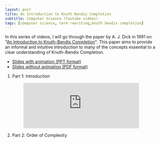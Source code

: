 ```yaml
---
layout: post
title: An Introduction to Knuth Bendix Completion
subtitle: Computer Science (Youtube videos)
tags: [computer science, term rewriting,knuth bendix completion]
---
```


In this series of videos, I will go through the paper by A. J. Dick in 1991 on "[An Introduction to Knuth-Bendix Completion](https://www.researchgate.net/publication/220460160_An_Introduction_to_Knuth-Bendix_Completion)". This paper aims to provide an informal and intuitive introduction to many of the concepts essential to a clear understanding of Knuth-Bendix Completion.

- [Slides with animation (PPT format)](https://www.dropbox.com/s/cdjc5u0c00wa5x6/KBC.pptx?dl=0)
- [Slides without animation (PDF format)](https://www.dropbox.com/s/d2knw0mpzwnmixd/KBC_print.pdf?dl=0)

1. Part 1: Introduction

<!-- blank line -->
<figure class="video_container">
  <center><iframe src="https://www.youtube.com/embed/cB5lvUK3wLU" width="90%" frameborder="0" allowfullscreen="true"> </iframe></center>
</figure>
<!-- blank line -->

2. Part 2: Order of Complexity
